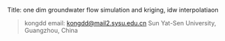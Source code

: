 Title: one dim groundwater flow simulation and kriging, idw interpolatiaon 

> kongdd
> email: kongdd@mail2.sysu.edu.cn
> Sun Yat-Sen University, Guangzhou, China